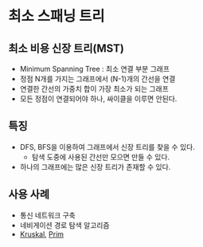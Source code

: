 # 최소 스패닝 트리

## 최소 비용 신장 트리(MST)

- Minimum Spanning Tree : 최소 연결 부분 그래프
- 정점 N개를 가지는 그래프에서 (N-1)개의 간선을 연결
- 연결한 간선의 가중치 합이 가장 최소가 되는 그래프
- 모든 정점이 연결되어야 하나, 싸이클을 이루면 안된다.

## 특징

- DFS, BFS을 이용하여 그래프에서 신장 트리를 찾을 수 있다.
    - 탐색 도중에 사용된 간선만 모으면 만들 수 있다.
- 하나의 그래프에는 많은 신장 트리가 존재할 수 있다.

## 사용 사례

- 통신 네트워크 구축
- 네비게이션 경로 탐색 알고리즘
- [Kruskal](Kruskal(%E1%84%8F%E1%85%B3%E1%84%85%E1%85%AE%E1%84%89%E1%85%B3%E1%84%8F%E1%85%A1%E1%86%AF)%207837ee0ca53140459385030313057086.md), [Prim](%E1%84%91%E1%85%B3%E1%84%85%E1%85%B5%E1%86%B7%20%E1%84%8B%E1%85%A1%E1%86%AF%E1%84%80%E1%85%A9%E1%84%85%E1%85%B5%E1%84%8C%E1%85%B3%E1%86%B7%20(Prim%E2%80%99s%20algorithm)%2010ec5417ff2c497f848310e8b1edff04.md)
